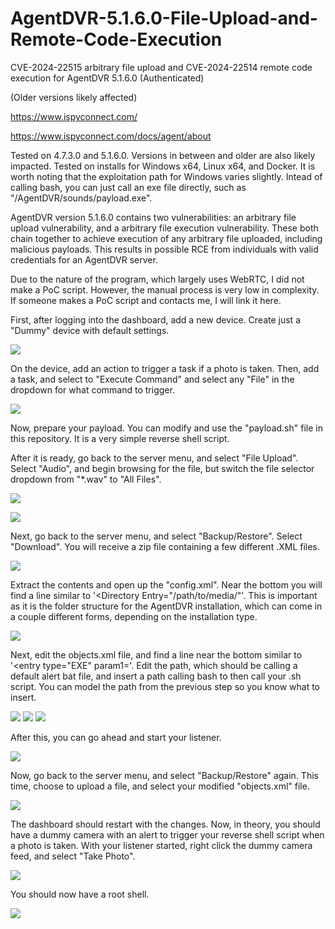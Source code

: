 # AgentDVR-5.1.6.0-File-Upload-and-Remote-Code-Execution

CVE-2024-22515 arbitrary file upload and CVE-2024-22514 remote code execution for AgentDVR 5.1.6.0 (Authenticated)

(Older versions likely affected)

https://www.ispyconnect.com/

https://www.ispyconnect.com/docs/agent/about


Tested on 4.7.3.0 and 5.1.6.0. Versions in between and older are also likely impacted. Tested on installs for Windows x64, Linux x64, and Docker. It is worth noting that the exploitation path for Windows varies slightly. Intead of calling bash, you can just call an exe file directly, such as "/AgentDVR/sounds/payload.exe".


AgentDVR version 5.1.6.0 contains two vulnerabilities: an arbitrary file upload vulnerability, and a arbitrary file execution vulnerability. These both chain together to achieve execution of any arbitrary file uploaded, including malicious payloads. This results in possible RCE from individuals with valid credentials for an AgentDVR server.


Due to the nature of the program, which largely uses WebRTC, I did not make a PoC script. However, the manual process is very low in complexity. If someone makes a PoC script and contacts me, I will link it here.



First, after logging into the dashboard, add a new device. Create just a "Dummy" device with default settings.

![](pics/create_dummy.png)



On the device, add an action to trigger a task if a photo is taken. Then, add a task, and select to "Execute Command" and select any "File" in the dropdown for what command to trigger.

![](pics/add_command.png)



Now, prepare your payload. You can modify and use the "payload.sh" file in this repository. It is a very simple reverse shell script.

After it is ready, go back to the server menu, and select "File Upload". Select "Audio", and begin browsing for the file, but switch the file selector dropdown from "*.wav" to "All Files".

![](pics/upload_payload.png)

![](pics/upload_audio.png)



Next, go back to the server menu, and select "Backup/Restore". Select "Download". You will receive a zip file containing a few different .XML files.

![](pics/download_backup.png)



Extract the contents and open up the "config.xml". Near the bottom you will find a line similar to '<Directory Entry="/path/to/media/"'. This is important as it is the folder structure for the AgentDVR installation, which can come in a couple different forms, depending on the installation type.

![](pics/find_path.png)



Next, edit the objects.xml file, and find a line near the bottom similar to '<entry type="EXE" param1='. Edit the path, which should be calling a default alert bat file, and insert a path calling bash to then call your .sh script. You can model the path from the previous step so you know what to insert.

![](pics/edit_objects.png)
![](pics/edit_path.png)
![](pics/path_payload.png)



After this, you can go ahead and start your listener.

![](pics/start_listener.png)



Now, go back to the server menu, and select "Backup/Restore" again. This time, choose to upload a file, and select your modified "objects.xml" file.

![](pics/upload_objects.png)



The dashboard should restart with the changes. Now, in theory, you should have a dummy camera with an alert to trigger your reverse shell script when a photo is taken. With your listener started, right click the dummy camera feed, and select "Take Photo".

![](pics/take_photo.png)



You should now have a root shell.

![](pics/root.png)
